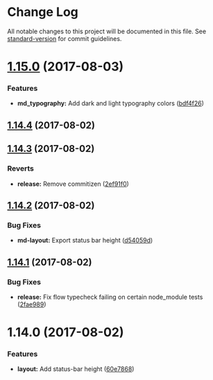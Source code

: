 # Change Log

All notable changes to this project will be documented in this file. See [standard-version](https://github.com/conventional-changelog/standard-version) for commit guidelines.

<a name="1.15.0"></a>
# [1.15.0](https://github.com/psirenny/md-in-js/compare/v1.14.4...v1.15.0) (2017-08-03)


### Features

* **md_typography:** Add dark and light typography colors ([bdf4f26](https://github.com/psirenny/md-in-js/commit/bdf4f26))



<a name="1.14.4"></a>
## [1.14.4](https://github.com/psirenny/md-in-js/compare/v1.14.3...v1.14.4) (2017-08-02)



<a name="1.14.3"></a>
## [1.14.3](https://github.com/psirenny/md-in-js/compare/v1.14.2...v1.14.3) (2017-08-02)


### Reverts

* **release:** Remove commitizen ([2ef91f0](https://github.com/psirenny/md-in-js/commit/2ef91f0))



<a name="1.14.2"></a>
## [1.14.2](https://github.com/psirenny/md-in-js/compare/v1.14.1...v1.14.2) (2017-08-02)


### Bug Fixes

* **md-layout:** Export status bar height ([d54059d](https://github.com/psirenny/md-in-js/commit/d54059d))



<a name="1.14.1"></a>
## [1.14.1](https://github.com/psirenny/md-in-js/compare/v1.14.0...v1.14.1) (2017-08-02)


### Bug Fixes

* **release:** Fix flow typecheck failing on certain node_module tests ([2fae989](https://github.com/psirenny/md-in-js/commit/2fae989))



<a name="1.14.0"></a>
# 1.14.0 (2017-08-02)


### Features

* **layout:** Add status-bar height ([60e7868](https://github.com/psirenny/md-in-js/commit/60e7868))
